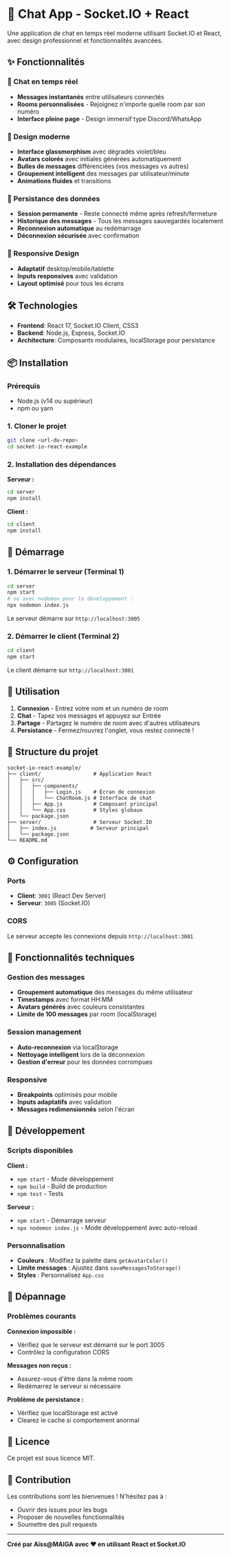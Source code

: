 # 💬 Chat App - Socket.IO + React

Une application de chat en temps réel moderne utilisant Socket.IO et React, avec design professionnel et fonctionnalités avancées.

## ✨ Fonctionnalités

### 🚀 Chat en temps réel
- **Messages instantanés** entre utilisateurs connectés
- **Rooms personnalisées** - Rejoignez n'importe quelle room par son numéro
- **Interface pleine page** - Design immersif type Discord/WhatsApp

### 🎨 Design moderne
- **Interface glassmorphism** avec dégradés violet/bleu
- **Avatars colorés** avec initiales générées automatiquement
- **Bulles de messages** différenciées (vos messages vs autres)
- **Groupement intelligent** des messages par utilisateur/minute
- **Animations fluides** et transitions

### 💾 Persistance des données
- **Session permanente** - Reste connecté même après refresh/fermeture
- **Historique des messages** - Tous les messages sauvegardés localement
- **Reconnexion automatique** au redémarrage
- **Déconnexion sécurisée** avec confirmation

### 📱 Responsive Design
- **Adaptatif** desktop/mobile/tablette
- **Inputs responsives** avec validation
- **Layout optimisé** pour tous les écrans

## 🛠️ Technologies

- **Frontend**: React 17, Socket.IO Client, CSS3
- **Backend**: Node.js, Express, Socket.IO
- **Architecture**: Composants modulaires, localStorage pour persistance

## 📦 Installation

### Prérequis
- Node.js (v14 ou supérieur)
- npm ou yarn

### 1. Cloner le projet
```bash
git clone <url-du-repo>
cd socket-io-react-example
```

### 2. Installation des dépendances

**Serveur :**
```bash
cd server
npm install
```

**Client :**
```bash
cd client
npm install
```

## 🚀 Démarrage

### 1. Démarrer le serveur (Terminal 1)
```bash
cd server
npm start
# ou avec nodemon pour le développement :
npx nodemon index.js
```
Le serveur démarre sur `http://localhost:3005`

### 2. Démarrer le client (Terminal 2)
```bash
cd client
npm start
```
Le client démarre sur `http://localhost:3001`

## 📖 Utilisation

1. **Connexion** - Entrez votre nom et un numéro de room
2. **Chat** - Tapez vos messages et appuyez sur Entrée
3. **Partage** - Partagez le numéro de room avec d'autres utilisateurs
4. **Persistance** - Fermez/rouvrez l'onglet, vous restez connecté !

## 📁 Structure du projet

```
socket-io-react-example/
├── client/                 # Application React
│   ├── src/
│   │   ├── components/
│   │   │   ├── Login.js    # Écran de connexion
│   │   │   └── ChatRoom.js # Interface de chat
│   │   ├── App.js          # Composant principal
│   │   └── App.css         # Styles globaux
│   └── package.json
├── server/                 # Serveur Socket.IO
│   ├── index.js           # Serveur principal
│   └── package.json
└── README.md
```

## ⚙️ Configuration

### Ports
- **Client**: `3001` (React Dev Server)
- **Serveur**: `3005` (Socket.IO)

### CORS
Le serveur accepte les connexions depuis `http://localhost:3001`

## 🎯 Fonctionnalités techniques

### Gestion des messages
- **Groupement automatique** des messages du même utilisateur
- **Timestamps** avec format HH:MM
- **Avatars générés** avec couleurs consistantes
- **Limite de 100 messages** par room (localStorage)

### Session management
- **Auto-reconnexion** via localStorage
- **Nettoyage intelligent** lors de la déconnexion
- **Gestion d'erreur** pour les données corrompues

### Responsive
- **Breakpoints** optimisés pour mobile
- **Inputs adaptatifs** avec validation
- **Messages redimensionnés** selon l'écran

## 🔧 Développement

### Scripts disponibles

**Client :**
- `npm start` - Mode développement
- `npm build` - Build de production
- `npm test` - Tests

**Serveur :**
- `npm start` - Démarrage serveur
- `npx nodemon index.js` - Mode développement avec auto-reload

### Personnalisation
- **Couleurs** : Modifiez la palette dans `getAvatarColor()`
- **Limite messages** : Ajustez dans `saveMessagesToStorage()`
- **Styles** : Personnalisez `App.css`

## 🐛 Dépannage

### Problèmes courants

**Connexion impossible :**
- Vérifiez que le serveur est démarré sur le port 3005
- Contrôlez la configuration CORS

**Messages non reçus :**
- Assurez-vous d'être dans la même room
- Redémarrez le serveur si nécessaire

**Problème de persistance :**
- Vérifiez que localStorage est activé
- Clearez le cache si comportement anormal

## 📄 Licence

Ce projet est sous licence MIT.

## 🤝 Contribution

Les contributions sont les bienvenues ! N'hésitez pas à :
- Ouvrir des issues pour les bugs
- Proposer de nouvelles fonctionnalités
- Soumettre des pull requests

---

**Créé par Aïss@MAIGA avec ❤️ en utilisant React et Socket.IO**